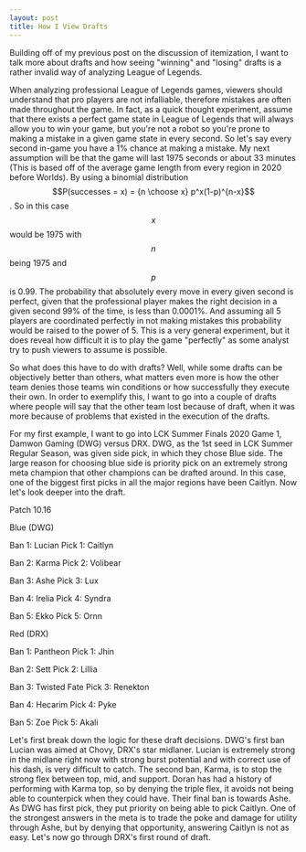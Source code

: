 ```yaml
---
layout: post
title: How I View Drafts
---
```

Building off of my previous post on the discussion of itemization, I want to talk more about drafts and how seeing "winning" and "losing" drafts is a rather invalid way of analyzing League of Legends.

When analyzing professional League of Legends games, viewers should understand that pro players are not infalliable, therefore mistakes are often made throughout the game. In fact, as a quick thought experiment, assume that there exists a perfect game state in League of Legends that will always allow you to win your game, but you're not a robot so you're prone to making a mistake in a given game state in every second. So let's say every second in-game you have a 1% chance at making a mistake. My next assumption will be that the game will last 1975 seconds or about 33 minutes (This is based off of the average game length from every region in 2020 before Worlds). By using a binomial distribution $$P(successes = x) = {n \choose x} p^x(1-p)^{n-x}$$. So in this case $$x$$ would be 1975 with $$n$$ being 1975 and $$p$$ is 0.99. The probability that absolutely every move in every given second is perfect, given that the professional player makes the right decision in a given second 99% of the time, is less than 0.0001%. And assuming all 5 players are coordinated perfectly in not making mistakes this probability would be raised to the power of 5. This is a very general experiment, but it does reveal how difficult it is to play the game "perfectly" as some analyst try to push viewers to assume is possible.

So what does this have to do with drafts? Well, while some drafts can be objectively better than others, what matters even more is how the other team denies those teams win conditions or how successfully they execute their own. In order to exemplify this, I want to go into a couple of drafts where people will say that the other team lost because of draft, when it was more because of problems that existed in the execution of the drafts.

For my first example, I want to go into LCK Summer Finals 2020 Game 1, Damwon Gaming (DWG) versus DRX. DWG, as the 1st seed in LCK Summer Regular Season, was given side pick, in which they chose Blue side. The large reason for choosing blue side is priority pick on an extremely strong meta champion that other champions can be drafted around. In this case, one of the biggest first picks in all the major regions have been Caitlyn. Now let's look deeper into the draft.

Patch 10.16

Blue (DWG)

Ban 1: Lucian           Pick 1: Caitlyn

Ban 2: Karma            Pick 2: Volibear

Ban 3: Ashe             Pick 3: Lux

Ban 4: Irelia           Pick 4: Syndra

Ban 5: Ekko             Pick 5: Ornn

Red (DRX)

Ban 1: Pantheon         Pick 1: Jhin

Ban 2: Sett             Pick 2: Lillia

Ban 3: Twisted Fate     Pick 3: Renekton

Ban 4: Hecarim          Pick 4: Pyke

Ban 5: Zoe              Pick 5: Akali

Let's first break down the logic for these draft decisions. DWG's first ban Lucian was aimed at Chovy, DRX's star midlaner. Lucian is extremely strong in the midlane right now with strong burst potential and with correct use of his dash, is very difficult to catch. The second ban, Karma, is to stop the strong flex between top, mid, and support. Doran has had a history of performing with Karma top, so by denying the triple flex, it avoids not being able to counterpick when they could have. Their final ban is towards Ashe. As DWG has first pick, they put priority on being able to pick Caitlyn. One of the strongest answers in the meta is to trade the poke and damage for utility through Ashe, but by denying that opportunity, answering Caitlyn is not as easy. Let's now go through DRX's first round of draft.

